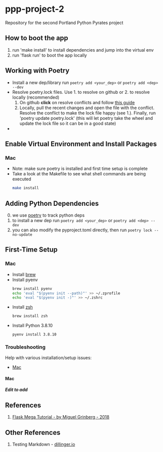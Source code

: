 # ppp-project-2
Repository for the second Portland Python Pyrates project

## How to boot the app
1. run 'make install' to install dependencies and jump into the virtual env
2. run 'flask run' to boot the app locally

## Working with Poetry

* Install a new dep/library run `poetry add <your_dep>` or `poetry add <dep> --dev`
* Resolve poetry.lock files. Use 1. to resolve on github or 2. to resolve locally (recommended)
   1. On github **click** on resolve conflicts and follow [this guide](https://docs.github.com/en/pull-requests/collaborating-with-pull-requests/addressing-merge-conflicts/resolving-a-merge-conflict-on-github)
   2. Locally, pull the recent changes and open the file with the conflict. Resolve the conflict to make the lock file happy (see 1.). Finally, run 'poetry update poetry.lock' (this will let poetry take the wheel and update the lock file so it can be in a good state) 
* 

## Enable Virtual Environment and Install Packages

### Mac

* Note: make sure poetry is installed and first time setup is complete
* Take a look at the Makefile to see what shell commands are being executed
   ```bash
   make install
   ```
   
## Adding Python Dependencies

0. we use [poetry](https://python-poetry.org/) to track python deps
0. to install a new dep run `poetry add <your_dep>` or `poetry add <dep> --dev`
0. you can also modify the pyproject.toml directly, then run `poetry lock --no-update`

## First-Time Setup

### Mac
* Install [brew](https://brew.sh/)
* Install pyenv
   ```bash
   brew install pyenv
   echo 'eval "$(pyenv init --path)"' >> ~/.zprofile
   echo 'eval "$(pyenv init -)"' >> ~/.zshrc
   ```
* Install [zsh](https://sourabhbajaj.com/mac-setup/iTerm/zsh.html)
   ```bash
   brew install zsh
   ```
* Install Python 3.8.10
   ```bash
   pyenv install 3.8.10
   ```

### Troubleshooting

Help with various installation/setup issues:

 * [Mac](#Mac)

#### Mac

##### Edit to add

## References
1. [Flask Mega Tutorial - by Miguel Grinberg - 2018](https://blog.miguelgrinberg.com/post/the-flask-mega-tutorial-part-i-hello-world) 

## Other References
1. Testing Markdown - [dillinger.io](https://dillinger.io/) 
